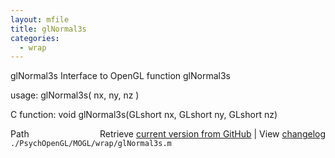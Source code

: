 ```yaml
---
layout: mfile
title: glNormal3s
categories:
  - wrap
---
```


glNormal3s  Interface to OpenGL function glNormal3s

usage:  glNormal3s\( nx, ny, nz \)

C function:  void glNormal3s\(GLshort nx, GLshort ny, GLshort nz\)


<div class="code_header" style="text-align:right;">
  <span style="float:left;">Path&nbsp;&nbsp;</span> <span class="counter">Retrieve <a href=
  "https://raw.github.com/Psychtoolbox-3/Psychtoolbox-3/beta/./PsychOpenGL/MOGL/wrap/glNormal3s.m">current version from GitHub</a> | View <a href=
  "https://github.com/Psychtoolbox-3/Psychtoolbox-3/commits/beta/./PsychOpenGL/MOGL/wrap/glNormal3s.m">changelog</a></span>
</div>
<div class="code">
  <code>./PsychOpenGL/MOGL/wrap/glNormal3s.m</code>
</div>

